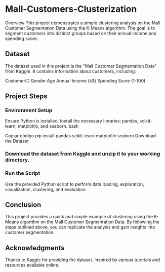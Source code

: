 # Mall-Customers-Clusterization
Overview
This project demonstrates a simple clustering analysis on the Mall Customer Segmentation Data using the K-Means algorithm. The goal is to segment customers into distinct groups based on their annual income and spending score.

## Dataset
The dataset used in this project is the "Mall Customer Segmentation Data" from Kaggle. It contains information about customers, including:

CustomerID
Gender
Age
Annual Income (k$)
Spending Score (1-100)

## Project Steps
### Environment Setup

Ensure Python is installed.
Install the necessary libraries: pandas, scikit-learn, matplotlib, and seaborn.
bash

Copiar código
pip install pandas scikit-learn matplotlib seaborn
Download the Dataset

### Download the dataset from Kaggle and unzip it to your working directory.
### Run the Script

Use the provided Python script to perform data loading, exploration, visualization, clustering, and evaluation.

## Conclusion
This project provides a quick and simple example of clustering using the K-Means algorithm on the Mall Customer Segmentation Data. By following the steps outlined above, you can replicate the analysis and gain insights into customer segmentation.

## Acknowledgments
Thanks to Kaggle for providing the dataset.
Inspired by various tutorials and resources available online.
